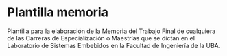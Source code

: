 # Plantilla memoria

Plantilla para la elaboración de la Memoria del Trabajo Final de cualquiera de las Carreras de Especialización o Maestrías que se dictan en el Laboratorio de Sistemas Embebidos en la Facultad de Ingeniería de la UBA.
